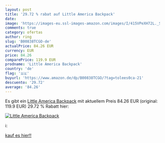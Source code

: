 ```yaml
---
layout: post
title: '29.72 % rabat auf Little America Backpack'
date: 
image: 'https://images-eu.ssl-images-amazon.com/images/I/415VPeXH72L._SL200_.jpg'
comments: true
category: ofertas
author: ring
slug: 'B00838TCGO-de'
actualPrice: 84.26 EUR
currency: EUR
price: 84.26
comparePrice: 119.9 EUR
prodname: 'Little America Backpack'
country: 'de'
flag: '🇩🇪'
buyurl: 'https://www.amazon.de/dp/B00838TCGO/?tag=tolees0ca-21'
descuento: '29.72'
average: '84.26'
---
```


Es gibt ein [Little America Backpack](https://www.amazon.de/dp/B00838TCGO/?tag=tolees0ca-21) mit aktuellem Preis 84.26 EUR (original: 119.9 EUR) 29.72 % Rabatt hier:

[![Little America Backpack](https://images-eu.ssl-images-amazon.com/images/I/415VPeXH72L._SL200_.jpg)](https://www.amazon.de/dp/B00838TCGO/?tag=tolees0ca-21)

ℹ️:


[kauf es hier!!](https://www.amazon.de/dp/B00838TCGO/?tag=tolees0ca-21)
